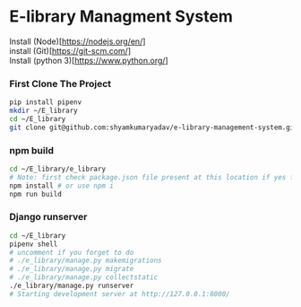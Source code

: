 # E-library Managment System

Install (Node)[https://nodejs.org/en/]  
install (Git)[https://git-scm.com/]  
Install (python 3)[https://www.python.org/]

### First Clone The Project  

```bash
pip install pipenv
mkdir ~/E_library
cd ~/E_library
git clone git@github.com:shyamkumaryadav/e-library-management-system.git .
```

### npm build
```bash  
cd ~/E_library/e_library
# Note: first check package.json file present at this location if yes follow this step
npm install # or use npm i 
npm run build
```

### Django runserver
```bash  
cd ~/E_library
pipenv shell
# uncomment if you forget to do
# ./e_library/manage.py makemigrations
# ./e_library/manage.py migrate
# ./e_library/manage.py collectstatic
./e_library/manage.py runserver
# Starting development server at http://127.0.0.1:8000/

```